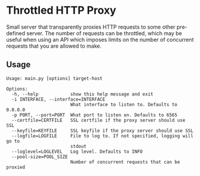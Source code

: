 # Throttled HTTP Proxy

Small server that transparently proxies HTTP requests to some other pre-defined server. 
The number of requests can be throttled, which may be useful when using an API
which imposes limits on the number of concurrent requests that you are allowed to make.

## Usage

```
Usage: main.py [options] target-host

Options:
  -h, --help            show this help message and exit
  -i INTERFACE, --interface=INTERFACE
                        What interface to listen to. Defaults to 0.0.0.0
  -p PORT, --port=PORT  What port to listen on. Defaults to 6565
  --certfile=CERTFILE   SSL certfile if the proxy server should use SSL
  --keyfile=KEYFILE     SSL keyfile if the proxy server should use SSL
  --logfile=LOGFILE     File to log to. If not specified, logging will go to
                        stdout
  --loglevel=LOGLEVEL   Log level. Defaults to INFO
  --pool-size=POOL_SIZE
                        Number of concurrent requests that can be proxied
```
